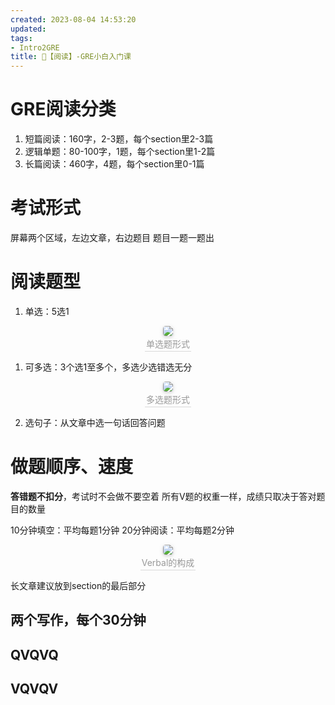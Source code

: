 ```yaml
---
created: 2023-08-04 14:53:20
updated: 
tags: 
- Intro2GRE
title: 🍭【阅读】-GRE小白入门课
---
```


# GRE阅读分类

1. 短篇阅读：160字，2-3题，每个section里2-3篇
2. 逻辑单题：80-100字，1题，每个section里1-2篇
3. 长篇阅读：460字，4题，每个section里0-1篇

# 考试形式

屏幕两个区域，左边文章，右边题目
题目一题一题出

# 阅读题型

1. 单选：5选1
<center>
    <img style="border-radius: 0.3125em;
    box-shadow: 0 2px 4px 0 rgba(34,36,38,.12),0 2px 10px 0 rgba(34,36,38,.08);"
    src="https://search.pstatic.net/common?src=https://i.imgur.com/L8DSgeO.png">
    <br>
    <div style="color:orange; border-bottom: 1px solid #d9d9d9;
    display: inline-block;
    color: #999;
    padding: 2px;">单选题形式
    </div>
</center>

1. 可多选：3个选1至多个，多选少选错选无分
<center>
    <img style="border-radius: 0.3125em;
    box-shadow: 0 2px 4px 0 rgba(34,36,38,.12),0 2px 10px 0 rgba(34,36,38,.08);"
    src="https://search.pstatic.net/common?src=https://i.imgur.com/P5m4dOx.png">
    <br>
    <div style="color:orange; border-bottom: 1px solid #d9d9d9;
    display: inline-block;
    color: #999;
    padding: 2px;">多选题形式
    </div>
</center>

2. 选句子：从文章中选一句话回答问题

# 做题顺序、速度

**答错题不扣分**，考试时不会做不要空着
所有V题的权重一样，成绩只取决于答对题目的数量

10分钟填空：平均每题1分钟
20分钟阅读：平均每题2分钟


<center>
    <img style="border-radius: 0.3125em;
    box-shadow: 0 2px 4px 0 rgba(34,36,38,.12),0 2px 10px 0 rgba(34,36,38,.08);"
    src="https://search.pstatic.net/common?src=https://i.imgur.com/FxNOmYd.png">
    <br>
    <div style="color:orange; border-bottom: 1px solid #d9d9d9;
    display: inline-block;
    color: #999;
    padding: 2px;">Verbal的构成
    </div>
</center>

长文章建议放到section的最后部分

## 两个写作，每个30分钟

## QVQVQ

## VQVQV